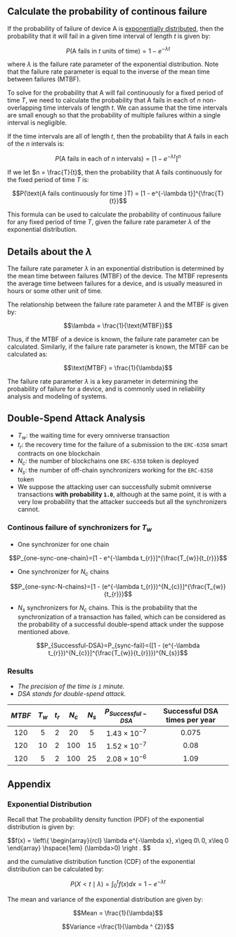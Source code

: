 ## Calculate the probability of continous failure 

If the probability of failure of device A is [exponentially distributed](#exponential-distribution), then the probability that it will fail in a given time interval of length $t$ is given by:

$$P(\text{A fails in }t \text{ units of time}) = 1 - e^{-\lambda t}$$

where $\lambda$ is the failure rate parameter of the exponential distribution. Note that the failure rate parameter is equal to the inverse of the mean time between failures (MTBF).

To solve for the probability that A will fail continuously for a fixed period of time $T$, we need to calculate the probability that A fails in each of $n$ non-overlapping time intervals of length $t$. We can assume that the time intervals are small enough so that the probability of multiple failures within a single interval is negligible.

If the time intervals are all of length $t$, then the probability that A fails in each of the $n$ intervals is:

$$P(\text{A fails in each of }n\text{ intervals}) = [1 - e^{-\lambda t}]^n$$

If we let $n = \frac{T}{t}$, then the probability that A fails continuously for the fixed period of time $T$ is:

$$P(\text{A fails continuously for time }T) = [1 - e^{-\lambda t}]^{\frac{T}{t}}$$

This formula can be used to calculate the probability of continuous failure for any fixed period of time $T$, given the failure rate parameter $\lambda$ of the exponential distribution.

## Details about the $\lambda$

The failure rate parameter $\lambda$ in an exponential distribution is determined by the mean time between failures (MTBF) of the device. The MTBF represents the average time between failures for a device, and is usually measured in hours or some other unit of time.

The relationship between the failure rate parameter $\lambda$ and the MTBF is given by:

$$\lambda = \frac{1}{\text{MTBF}}$$

Thus, if the MTBF of a device is known, the failure rate parameter can be calculated. Similarly, if the failure rate parameter is known, the MTBF can be calculated as:

$$\text{MTBF} = \frac{1}{\lambda}$$

The failure rate parameter $\lambda$ is a key parameter in determining the probability of failure for a device, and is commonly used in reliability analysis and modeling of systems.

## Double-Spend Attack Analysis

- $T_{w}$: the waiting time for every omniverse transaction
- $t_{r}$: the recovery time for the failure of a submission to the `ERC-6358` smart contracts on one blockchain
- $N_{c}$: the number of blockchains one `ERC-6358` token is deployed  
- $N_{s}$: the number of off-chain synchronizers working for the `ERC-6358` token  
- We suppose the attacking user can successfully submit omniverse transactions **with probability `1.0`**, although at the same point, it is with a very low probability that the attacker succeeds but all the synchronizers cannot.  

### Continous failure of synchronizers for $T_{w}$  

- One synchronizer for one chain

$$P_{one-sync-one-chain}=[1 - e^{-\lambda t_{r}}]^{\frac{T_{w}}{t_{r}}}$$

- One synchronizer for $N_{c}$ chains  

$$P_{one-sync-N-chains}=[1 - (e^{-\lambda t_{r}})^{N_{c}}]^{\frac{T_{w}}{t_{r}}}$$

- $N_{s}$ synchronizers for $N_{c}$ chains. This is the probability that the synchronization of a transaction has failed, which can be considered as the probability of a successful double-spend attack under the suppose mentioned above.  

$$P_{Successful-DSA}=P_{sync-fail}=([1 - (e^{-\lambda t_{r}})^{N_{c}}]^{\frac{T_{w}}{t_{r}}})^{N_{s}}$$

### Results

- *The precision of the time is `1` minute.*
- *DSA stands for double-spend attack.*

| $MTBF$ | $T_{w}$ | $t_{r}$ | $N_{c}$ | $N_{s}$ | $P_{Successful-DSA}$ | Successful DSA times per year |
| :----: | :----: | :----: | :----: | :----: | :----: | :----: |
| 120 | 5 | 2 | 20 | 5 | $1.43\times 10^{-7}$ | 0.075 |
| 120 | 10 | 2 | 100 | 15 | $1.52\times 10^{-7}$ | 0.08 |
| 120 | 5 | 2 | 100 | 25 | $2.08\times 10^{-6}$ | 1.09 |

## Appendix

### Exponential Distribution

Recall that The probability density function (PDF) of the exponential distribution is given by:  

$$f(x) = \left\\{  \begin{array}{rcl} 
\lambda e^{-\lambda x}, x\geq 0\\ 
0, x\leq 0
\end{array} \hspace{1em} (\lambda>0) \right . $$  

and the cumulative distribution function (CDF) of the exponential distribution can be calculated by:  

$$P(X < t\mid\lambda)=\int_{0}^{t}{f(x)}dx=1-e^{-\lambda t}$$  

The mean and variance of the exponential distribution are given by:

$$Mean = \frac{1}{\lambda}$$  

$$Variance =\frac{1}{\lambda ^ {2}}$$  
